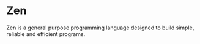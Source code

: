 # Zen
Zen is a general purpose programming language designed to build simple, reliable and efficient programs.
